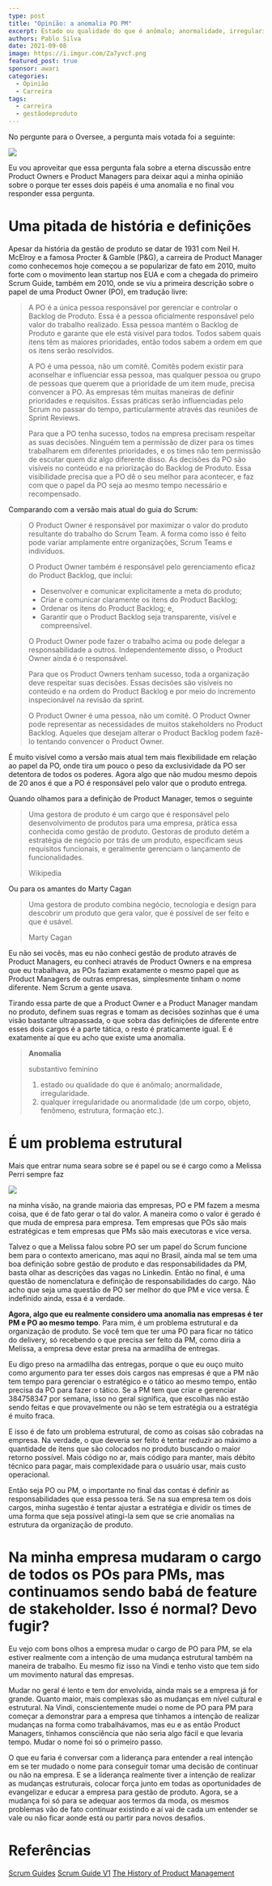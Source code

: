 ```yaml
---
type: post
title: "Opinião: a anomalia PO PM"
excerpt: Estado ou qualidade do que é anômalo; anormalidade, irregularidade
authors: Pablo Silva
date: 2021-09-08
image: https://i.imgur.com/Za7yvcf.png
featured_post: true
sponsor: awari
categories:
  - Opinião
  - Carreira
tags:
  - carreira
  - gestãodeproduto
---
```

No pergunte para o Oversee, a pergunta mais votada foi a seguinte:

![](/images/posts/a-anomalia-po-pm-1.png)

Eu vou aproveitar que essa pergunta fala sobre a eterna discussão entre Product Owners e Product Managers para deixar aqui a minha opinião sobre o porque ter esses dois papéis é uma anomalia e no final vou responder essa pergunta.

# Uma pitada de história e definições

Apesar da história da gestão de produto se datar de 1931 com Neil H. McElroy e a famosa Procter & Gamble (P&G), a carreira de Product Manager como conhecemos hoje começou a se popularizar de fato em 2010, muito forte com o movimento lean startup nos EUA e com a chegada do primeiro Scrum Guide, também em 2010, onde se viu a primeira descrição sobre o papel de uma Product Owner (PO), em tradução livre:

>A PO é a única pessoa responsável por gerenciar e controlar o Backlog de Produto. Essa é a pessoa oficialmente responsável pelo valor do trabalho realizado. Essa pessoa mantém o Backlog de Produto e garante que ele está visível para todos. Todos sabem quais itens têm as maiores prioridades, então todos sabem a ordem em que os itens serão resolvidos.
>
>A PO é uma pessoa, não um comitê. Comitês podem existir para aconselhar e influenciar essa pessoa, mas qualquer pessoa ou grupo de pessoas que querem que a prioridade de um item mude, precisa convencer a PO. As empresas têm muitas maneiras de definir prioridades e requisitos. Essas práticas serão influenciadas pelo Scrum no passar do tempo, particularmente através das reuniões de Sprint Reviews.
>
>Para que a PO tenha sucesso, todos na empresa precisam respeitar as suas decisões. Ninguém tem a permissão de dizer para os times trabalharem em diferentes prioridades, e os times não tem permissão de escutar quem diz algo diferente disso. As decisões da PO são visíveis no conteúdo e na priorização do Backlog de Produto. Essa visibilidade precisa que a PO dê o seu melhor para acontecer, e faz com que o papel da PO seja ao mesmo tempo necessário e recompensado.

Comparando com a versão mais atual do guia do Scrum:

> O Product Owner é responsável por maximizar o valor do produto resultante do trabalho do Scrum Team. A forma como isso é feito pode variar amplamente entre organizações, Scrum Teams e indivíduos. 
>
> O Product Owner também é responsável pelo gerenciamento eficaz do Product Backlog, que inclui: 
>
> * Desenvolver e comunicar explicitamente a meta do produto; 
> * Criar e comunicar claramente os itens do Product Backlog; 
> * Ordenar os itens do Product Backlog; e, 
> * Garantir que o Product Backlog seja transparente, visível e compreensível. 
>
> O Product Owner pode fazer o trabalho acima ou pode delegar a responsabilidade a outros. Independentemente disso, o Product Owner ainda é o responsável. 
>
> Para que os Product Owners tenham sucesso, toda a organização deve respeitar suas decisões. Essas decisões são visíveis no conteúdo e na ordem do Product Backlog e por meio do incremento inspecionável na revisão da sprint.
>
>O Product Owner é uma pessoa, não um comitê. O Product Owner pode representar as necessidades de muitos stakeholders no Product Backlog. Aqueles que desejam alterar o Product Backlog podem fazê-lo tentando convencer o Product Owner.

É muito visível como a versão mais atual tem mais flexibilidade em relação ao papel da PO, onde tira um pouco o peso da exclusividade da PO ser detentora de todos os poderes. Agora algo que não mudou mesmo depois de 20 anos é que a PO é responsável pelo valor que o produto entrega.

Quando olhamos para a definição de Product Manager, temos o seguinte

>Uma gestora de produto é um cargo que é responsável pelo desenvolvimento de produtos para uma empresa, prática essa conhecida como gestão de produto. Gestoras de produto detém a estratégia de negócio por trás de um produto, especificam seus requisitos funcionais, e geralmente gerenciam o lançamento de funcionalidades. 
>
> Wikipedia 

Ou para os amantes do Marty Cagan
 
> Uma gestora de produto combina negócio, tecnologia e design para descobrir um produto que gera valor, que é possível de ser feito e que é usável.
> 
> Marty Cagan

Eu não sei vocês, mas eu não conheci gestão de produto através de Product Managers, eu conheci através de Product Owners e na empresa que eu trabalhava, as POs faziam exatamente o mesmo papel que as Product Managers de outras empresas, simplesmente tinham o nome diferente. Nem Scrum a gente usava.

Tirando essa parte de que a Product Owner e a Product Manager mandam no produto, definem suas regras e tomam as decisões sozinhas que é uma visão bastante ultrapassada, o que sobra das definições de diferente entre esses dois cargos é a parte tática, o resto é praticamente igual. E é exatamente aí que eu acho que existe uma anomalia.

> **Anomalia**
>
> substantivo feminino
> 
> 1. estado ou qualidade do que é anômalo; anormalidade, irregularidade.
> 2. qualquer irregularidade ou anormalidade (de um corpo, objeto, fenômeno, estrutura, formação etc.).

# É um problema estrutural

Mais que entrar numa seara sobre se é papel ou se é cargo como a Melissa Perri sempre faz

![](/images/posts/a-anomalia-po-pm-2.png)

na minha visão, na grande maioria das empresas, PO e PM fazem a mesma coisa, que é de fato gerar o tal do valor. A maneira como o valor é gerado é que muda de empresa para empresa. Tem empresas que POs são mais estratégicas e tem empresas que PMs são mais executoras e vice versa.

Talvez o que a Melissa falou sobre PO ser um papel do Scrum funcione bem para o contexto americano, mas aqui no Brasil, ainda mal se tem uma boa definição sobre gestão de produto e das responsabilidades da PM, basta olhar as descrições das vagas no Linkedin. Então no final, é uma questão de nomenclatura e definição de responsabilidades do cargo. Não acho que seja uma questão de PO ser melhor do que PM e vice versa. É indefinido ainda, essa é a verdade.

**Agora, algo que eu realmente considero uma anomalia nas empresas é ter PM e PO ao mesmo tempo**. Para mim, é um problema estrutural e da organização de produto. Se você tem que ter uma PO para ficar no tático do delivery, só recebendo o que precisa ser feito da PM, como diria a Melissa, a empresa deve estar presa na armadilha de entregas.

Eu digo preso na armadilha das entregas, porque o que eu ouço muito como argumento para ter esses dois cargos nas empresas é que a PM não tem tempo para gerenciar o estratégico e o tático ao mesmo tempo, então precisa da PO para fazer o tático. Se a PM tem que criar e gerenciar 384758347 por semana, isso no geral significa, que escolhas não estão sendo feitas e que provavelmente ou não se tem estratégia ou a estratégia é muito fraca.

E isso é de fato um problema estrutural, de como as coisas são cobradas na empresa. Na verdade, o que deveria ser feito é tentar reduzir ao máximo a quantidade de itens que são colocados no produto buscando o maior retorno possível. Mais código no ar, mais código para manter, mais débito técnico para pagar, mais complexidade para o usuário usar, mais custo operacional.

Então seja PO ou PM, o importante no final das contas é definir as responsabilidades que essa pessoa terá. Se na sua empresa tem os dois cargos, minha sugestão é tentar ajustar a estratégia e dividir os times de uma forma que seja possível atingi-la sem que se crie anomalias na estrutura da organização de produto.

# Na minha empresa mudaram o cargo de todos os POs para PMs, mas continuamos sendo babá de feature de stakeholder. Isso é normal? Devo fugir?

Eu vejo com bons olhos a empresa mudar o cargo de PO para PM, se ela estiver realmente com a intenção de uma mudança estrutural também na maneira de trabalho. Eu mesmo fiz isso na Vindi e tenho visto que tem sido um movimento natural das empresas.

Mudar no geral é lento e tem dor envolvida, ainda mais se a empresa já for grande. Quanto maior, mais complexas são as mudanças em nível cultural e estrutural. Na Vindi, conscientemente mudei o nome de PO para PM para começar a demonstrar para a empresa que tínhamos a intenção de realizar mudanças na forma como trabalhávamos, mas eu e as então Product Managers, tínhamos consciência que não seria algo fácil e que levaria tempo. Mudar o nome foi só o primeiro passo.

O que eu faria é conversar com a liderança para entender a real intenção em se ter mudado o nome para conseguir tomar uma decisão de continuar ou não na empresa. E se a liderança realmente tiver a intenção de realizar as mudanças estruturais, colocar força junto em todas as oportunidades de evangelizar e educar a empresa para gestão de produto. Agora, se a mudança foi só para se adequar aos termos da moda, os mesmos problemas vão de fato continuar existindo e aí vai de cada um entender se vale ou não ficar aonde está ou partir para novos desafios.

# Referências

[Scrum Guides](https://scrumguides.org/scrum-guide.html)
[Scrum Guide V1](https://res.cloudinary.com/mitchlacey/image/upload/v1589750495/Scrum_Guide_v1_Scrum_Alliance_qe0y2w.pdf)
[The History of Product Management](https://www.mindtheproduct.com/history-evolution-product-management/)